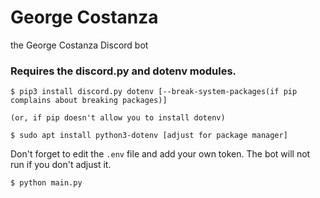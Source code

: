 # George Costanza

the George Costanza Discord bot

### Requires the discord.py and dotenv modules.
```
$ pip3 install discord.py dotenv [--break-system-packages(if pip complains about breaking packages)]

(or, if pip doesn't allow you to install dotenv)

$ sudo apt install python3-dotenv [adjust for package manager]
```

Don't forget to edit the ```.env``` file and add your own token. The bot will not run if you don't adjust it.

```
$ python main.py
```
